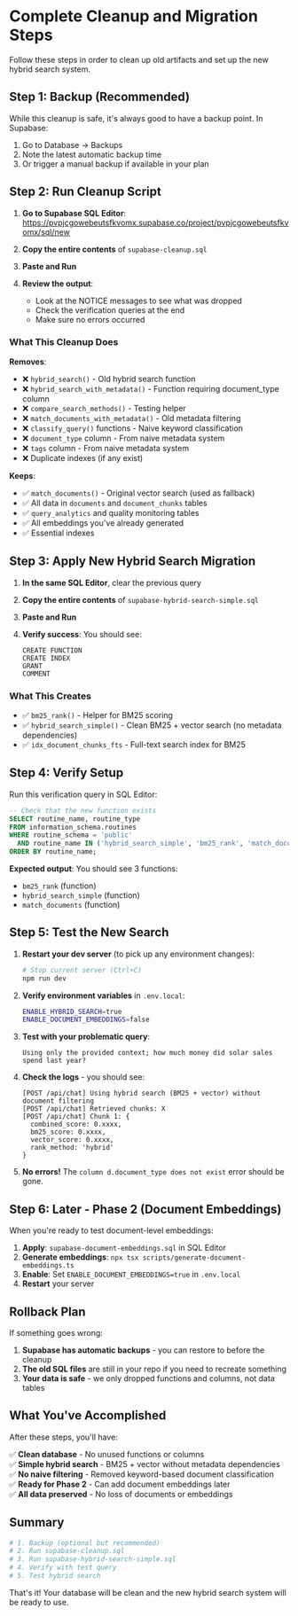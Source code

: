 # Complete Cleanup and Migration Steps

Follow these steps in order to clean up old artifacts and set up the new hybrid search system.

## Step 1: Backup (Recommended)

While this cleanup is safe, it's always good to have a backup point. In Supabase:

1. Go to Database → Backups
2. Note the latest automatic backup time
3. Or trigger a manual backup if available in your plan

## Step 2: Run Cleanup Script

1. **Go to Supabase SQL Editor**: https://pvpjcgowebeutsfkvomx.supabase.co/project/pvpjcgowebeutsfkvomx/sql/new

2. **Copy the entire contents** of `supabase-cleanup.sql`

3. **Paste and Run**

4. **Review the output**:
   - Look at the NOTICE messages to see what was dropped
   - Check the verification queries at the end
   - Make sure no errors occurred

### What This Cleanup Does

**Removes**:
- ❌ `hybrid_search()` - Old hybrid search function
- ❌ `hybrid_search_with_metadata()` - Function requiring document_type column
- ❌ `compare_search_methods()` - Testing helper
- ❌ `match_documents_with_metadata()` - Old metadata filtering
- ❌ `classify_query()` functions - Naive keyword classification
- ❌ `document_type` column - From naive metadata system
- ❌ `tags` column - From naive metadata system
- ❌ Duplicate indexes (if any exist)

**Keeps**:
- ✅ `match_documents()` - Original vector search (used as fallback)
- ✅ All data in `documents` and `document_chunks` tables
- ✅ `query_analytics` and quality monitoring tables
- ✅ All embeddings you've already generated
- ✅ Essential indexes

## Step 3: Apply New Hybrid Search Migration

1. **In the same SQL Editor**, clear the previous query

2. **Copy the entire contents** of `supabase-hybrid-search-simple.sql`

3. **Paste and Run**

4. **Verify success**: You should see:
   ```
   CREATE FUNCTION
   CREATE INDEX
   GRANT
   COMMENT
   ```

### What This Creates

- ✅ `bm25_rank()` - Helper for BM25 scoring
- ✅ `hybrid_search_simple()` - Clean BM25 + vector search (no metadata dependencies)
- ✅ `idx_document_chunks_fts` - Full-text search index for BM25

## Step 4: Verify Setup

Run this verification query in SQL Editor:

```sql
-- Check that the new function exists
SELECT routine_name, routine_type
FROM information_schema.routines
WHERE routine_schema = 'public'
  AND routine_name IN ('hybrid_search_simple', 'bm25_rank', 'match_documents')
ORDER BY routine_name;
```

**Expected output**: You should see 3 functions:
- `bm25_rank` (function)
- `hybrid_search_simple` (function)
- `match_documents` (function)

## Step 5: Test the New Search

1. **Restart your dev server** (to pick up any environment changes):
   ```bash
   # Stop current server (Ctrl+C)
   npm run dev
   ```

2. **Verify environment variables** in `.env.local`:
   ```bash
   ENABLE_HYBRID_SEARCH=true
   ENABLE_DOCUMENT_EMBEDDINGS=false
   ```

3. **Test with your problematic query**:
   ```
   Using only the provided context; how much money did solar sales spend last year?
   ```

4. **Check the logs** - you should see:
   ```
   [POST /api/chat] Using hybrid search (BM25 + vector) without document filtering
   [POST /api/chat] Retrieved chunks: X
   [POST /api/chat] Chunk 1: {
     combined_score: 0.xxxx,
     bm25_score: 0.xxxx,
     vector_score: 0.xxxx,
     rank_method: 'hybrid'
   }
   ```

5. **No errors!** The `column d.document_type does not exist` error should be gone.

## Step 6: Later - Phase 2 (Document Embeddings)

When you're ready to test document-level embeddings:

1. **Apply**: `supabase-document-embeddings.sql` in SQL Editor
2. **Generate embeddings**: `npx tsx scripts/generate-document-embeddings.ts`
3. **Enable**: Set `ENABLE_DOCUMENT_EMBEDDINGS=true` in `.env.local`
4. **Restart** your server

## Rollback Plan

If something goes wrong:

1. **Supabase has automatic backups** - you can restore to before the cleanup
2. **The old SQL files** are still in your repo if you need to recreate something
3. **Your data is safe** - we only dropped functions and columns, not data tables

## What You've Accomplished

After these steps, you'll have:

✅ **Clean database** - No unused functions or columns  
✅ **Simple hybrid search** - BM25 + vector without metadata dependencies  
✅ **No naive filtering** - Removed keyword-based document classification  
✅ **Ready for Phase 2** - Can add document embeddings later  
✅ **All data preserved** - No loss of documents or embeddings  

## Summary

```bash
# 1. Backup (optional but recommended)
# 2. Run supabase-cleanup.sql
# 3. Run supabase-hybrid-search-simple.sql
# 4. Verify with test query
# 5. Test hybrid search
```

That's it! Your database will be clean and the new hybrid search system will be ready to use.
